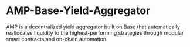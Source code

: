 # AMP-Base-Yield-Aggregator
AMP is a decentralized yield aggregator built on Base that automatically reallocates liquidity to the highest-performing strategies through modular smart contracts and on-chain automation.
